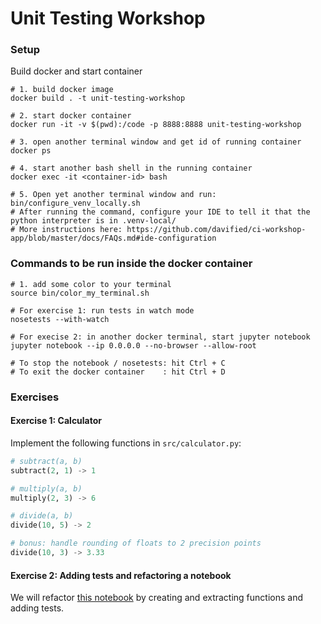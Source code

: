 # Unit Testing Workshop

### Setup

Build docker and start container
```shell
# 1. build docker image
docker build . -t unit-testing-workshop

# 2. start docker container
docker run -it -v $(pwd):/code -p 8888:8888 unit-testing-workshop

# 3. open another terminal window and get id of running container
docker ps 

# 4. start another bash shell in the running container
docker exec -it <container-id> bash

# 5. Open yet another terminal window and run: 
bin/configure_venv_locally.sh
# After running the command, configure your IDE to tell it that the python interpreter is in .venv-local/
# More instructions here: https://github.com/davified/ci-workshop-app/blob/master/docs/FAQs.md#ide-configuration
```

### Commands to be run inside the docker container

```shell
# 1. add some color to your terminal
source bin/color_my_terminal.sh

# For exercise 1: run tests in watch mode
nosetests --with-watch

# For execise 2: in another docker terminal, start jupyter notebook
jupyter notebook --ip 0.0.0.0 --no-browser --allow-root

# To stop the notebook / nosetests: hit Ctrl + C
# To exit the docker container    : hit Ctrl + D
```

### Exercises

#### Exercise 1: Calculator

Implement the following functions in `src/calculator.py`:

```python
# subtract(a, b)
subtract(2, 1) -> 1

# multiply(a, b)
multiply(2, 3) -> 6

# divide(a, b)
divide(10, 5) -> 2

# bonus: handle rounding of floats to 2 precision points
divide(10, 3) -> 3.33
```

#### Exercise 2: Adding tests and refactoring a notebook

We will refactor [this notebook](notebooks/sklearn-nlp-pipeline-before-refactoring.ipynb) by creating and extracting functions and adding tests.
